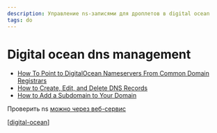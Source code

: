 ```yaml
---
description: Управление ns-записями для дроплетов в digital ocean
tags: do
---
```

# Digital ocean dns management

- [How To Point to DigitalOcean Nameservers From Common Domain Registrars](https://www.digitalocean.com/community/tutorials/how-to-point-to-digitalocean-nameservers-from-common-domain-registrars)
- [How to Create, Edit, and Delete DNS Records](https://docs.digitalocean.com/products/networking/dns/how-to/manage-records/)
- [How to Add a Subdomain to Your Domain](https://docs.digitalocean.com/products/networking/dns/how-to/add-subdomain/)

Проверить ns [можно через веб-сервис](https://www.digitalocean.com/community/tools/dns)

[[digital-ocean]]

[//begin]: # "Autogenerated link references for markdown compatibility"
[digital-ocean]: ../lists/digital-ocean "Digital ocean"
[//end]: # "Autogenerated link references"